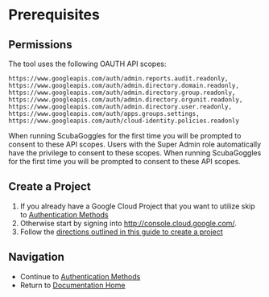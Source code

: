 # Prerequisites

## Permissions

The tool uses the following OAUTH API scopes:

```
https://www.googleapis.com/auth/admin.reports.audit.readonly,
https://www.googleapis.com/auth/admin.directory.domain.readonly,
https://www.googleapis.com/auth/admin.directory.group.readonly,
https://www.googleapis.com/auth/admin.directory.orgunit.readonly,
https://www.googleapis.com/auth/admin.directory.user.readonly,
https://www.googleapis.com/auth/apps.groups.settings,
https://www.googleapis.com/auth/cloud-identity.policies.readonly
```

When running ScubaGoggles for the first time you will be prompted to consent to
these API scopes. Users with the Super Admin role automatically have the
privilege to consent to these scopes. When running ScubaGoggles for the first
time you will be prompted to consent to these API scopes.

## Create a Project
1. If you already have a Google Cloud Project that you want to utilize skip to [Authentication Methods](../authentication/AuthenticationMethods.md)
2. Otherwise start by signing into http://console.cloud.google.com/.
3. Follow the [directions outlined in this guide to create a project](https://developers.google.com/workspace/guides/create-project)

## Navigation
- Continue to [Authentication Methods](../authentication/AuthenticationMethods.md)
- Return to [Documentation Home](/README.md)
